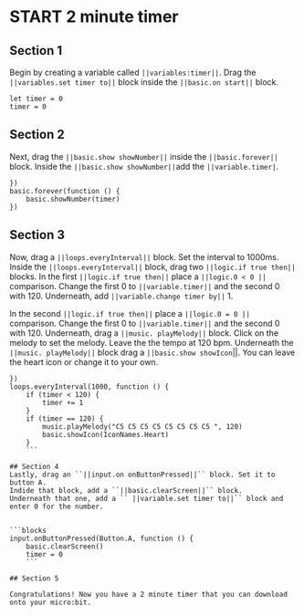 # START 2 minute timer




## Section 1
Begin by creating a variable called ``||variables:timer||``. 
Drag the ``||variables.set timer to||`` block inside the ``||basic.on start||`` block.

```blocks
let timer = 0
timer = 0
```


## Section 2
Next, drag the ``||basic.show showNumber||`` inside the ``||basic.forever||`` block.
Inside the ``||basic.show showNumber||``add the ``||variable.timer|``.

```blocks
})
basic.forever(function () {
    basic.showNumber(timer)
})
```


## Section 3
Now, drag a ``||loops.everyInterval||`` block. Set the interval to 1000ms.
Inside the ``||loops.everyInterval||`` block, drag two ``||logic.if true then||`` blocks.
In the first ``||logic.if true then||`` place a ``||logic.0 < 0 ||`` comparison.
Change the first 0 to ``||variable.timer||`` and the second 0 with 120. 
Underneath, add  ``||variable.change timer by||`` 1. 

In the second ``||logic.if true then||`` place a ``||logic.0 = 0 ||`` comparison.
Change the first 0 to ``||variable.timer||`` and the second 0 with 120.
Underneath, drag a ``||music. playMelody||`` block. 
Click on the melody to set the melody. Leave the the tempo at 120 bpm.
Underneath the ``||music. playMelody||`` block drag a ``||basic.show showIcon``||. 
You can leave the heart icon or change it to your own. 


```blocks
})
loops.everyInterval(1000, function () {
    if (timer < 120) {
        timer += 1
    }
    if (timer == 120) {
        music.playMelody("C5 C5 C5 C5 C5 C5 C5 C5 ", 120)
        basic.showIcon(IconNames.Heart)
    }
    ```

## Section 4
Lastly, drag an ``||input.on onButtonPressed||`` block. Set it to button A.  
Indide that block, add a ``||basic.clearScreen||`` block.
Underneath that one, add a `` ||variable.set timer to||`` block and enter 0 for the number. 


```blocks
input.onButtonPressed(Button.A, function () {
    basic.clearScreen()
    timer = 0
    ```

## Section 5

Congratulations! Now you have a 2 minute timer that you can download onto your micro:bit. 
    


